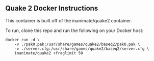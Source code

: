 ## Quake 2 Docker Instructions

This container is built off of the inanimate/quake2 container.

To run, clone this repo and run the following on your Docker host:
```
docker run -d \
    -v ./pak0.pak:/usr/share/games/quake2/baseq2/pak0.pak \
    -v ./server.cfg:/usr/share/games/quake2/baseq2/server.cfg \
    inanimate/quake2 +fraglimit 50
```
